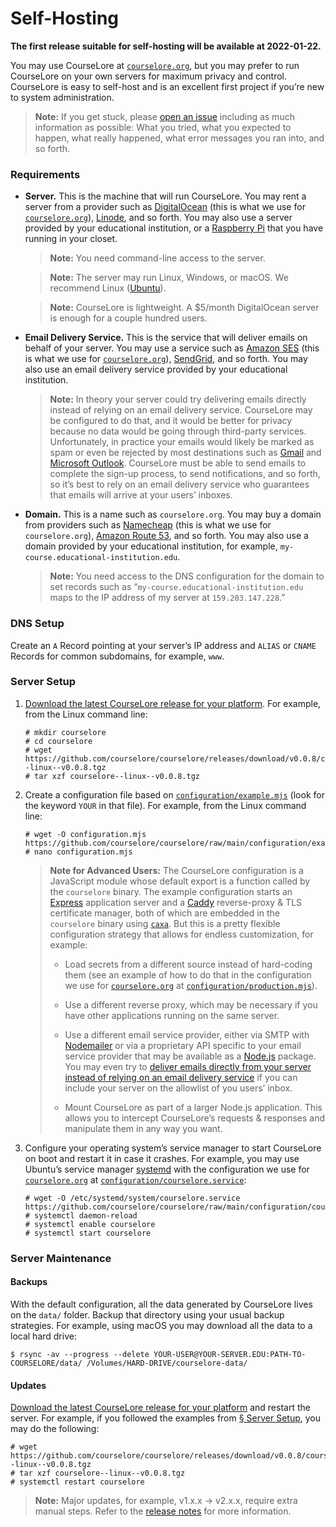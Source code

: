 # Self-Hosting

**The first release suitable for self-hosting will be available at 2022-01-22.**

You may use CourseLore at [`courselore.org`](https://courselore.org), but you may prefer to run CourseLore on your own servers for maximum privacy and control. CourseLore is easy to self-host and is an excellent first project if you’re new to system administration.

> **Note:** If you get stuck, please [open an issue](https://github.com/courselore/courselore/issues/new) including as much information as possible: What you tried, what you expected to happen, what really happened, what error messages you ran into, and so forth.

### Requirements

- **Server.** This is the machine that will run CourseLore. You may rent a server from a provider such as [DigitalOcean](https://www.digitalocean.com/) (this is what we use for [`courselore.org`](https://courselore.org)), [Linode](https://www.linode.com/), and so forth. You may also use a server provided by your educational institution, or a [Raspberry Pi](https://www.raspberrypi.com) that you have running in your closet.

  > **Note:** You need command-line access to the server.

  > **Note:** The server may run Linux, Windows, or macOS. We recommend Linux ([Ubuntu](https://ubuntu.com)).

  > **Note:** CourseLore is lightweight. A $5/month DigitalOcean server is enough for a couple hundred users.

- **Email Delivery Service.** This is the service that will deliver emails on behalf of your server. You may use a service such as [Amazon SES](https://aws.amazon.com/ses/) (this is what we use for [`courselore.org`](https://courselore.org)), [SendGrid](https://sendgrid.com), and so forth. You may also use an email delivery service provided by your educational institution.

  > **Note:** In theory your server could try delivering emails directly instead of relying on an email delivery service. CourseLore may be configured to do that, and it would be better for privacy because no data would be going through third-party services. Unfortunately, in practice your emails would likely be marked as spam or even be rejected by most destinations such as [Gmail](https://www.google.com/gmail/) and [Microsoft Outlook](https://outlook.live.com/). CourseLore must be able to send emails to complete the sign-up process, to send notifications, and so forth, so it’s best to rely on an email delivery service who guarantees that emails will arrive at your users’ inboxes.

- **Domain.** This is a name such as `courselore.org`. You may buy a domain from providers such as [Namecheap](https://www.namecheap.com/) (this is what we use for `courselore.org`), [Amazon Route 53](https://aws.amazon.com/route53/), and so forth. You may also use a domain provided by your educational institution, for example, `my-course.educational-institution.edu`.

  > **Note:** You need access to the DNS configuration for the domain to set records such as “`my-course.educational-institution.edu` maps to the IP address of my server at `159.203.147.228`.”

### DNS Setup

Create an `A` Record pointing at your server’s IP address and `ALIAS` or `CNAME` Records for common subdomains, for example, `www`.

### Server Setup

1. [Download the latest CourseLore release for your platform](https://github.com/courselore/courselore/releases). For example, from the Linux command line:

   ```console
   # mkdir courselore
   # cd courselore
   # wget https://github.com/courselore/courselore/releases/download/v0.0.8/courselore--linux--v0.0.8.tgz
   # tar xzf courselore--linux--v0.0.8.tgz
   ```

2. Create a configuration file based on [`configuration/example.mjs`](/configuration/example.mjs) (look for the keyword `YOUR` in that file). For example, from the Linux command line:

   ```console
   # wget -O configuration.mjs https://github.com/courselore/courselore/raw/main/configuration/example.mjs
   # nano configuration.mjs
   ```

   > **Note for Advanced Users:** The CourseLore configuration is a JavaScript module whose default export is a function called by the `courselore` binary. The example configuration starts an [Express](https://expressjs.com) application server and a [Caddy](https://caddyserver.com) reverse-proxy & TLS certificate manager, both of which are embedded in the `courselore` binary using [`caxa`](https://github.com/leafac/caxa). But this is a pretty flexible configuration strategy that allows for endless customization, for example:
   >
   > - Load secrets from a different source instead of hard-coding them (see an example of how to do that in the configuration we use for [`courselore.org`](https://courselore.org) at [`configuration/production.mjs`](/configuration/production.mjs)).
   >
   > - Use a different reverse proxy, which may be necessary if you have other applications running on the same server.
   >
   > - Use a different email service provider, either via SMTP with [Nodemailer](https://nodemailer.com/) or via a proprietary API specific to your email service provider that may be available as a [Node.js](https://nodejs.org/) package. You may even try to [deliver emails directly from your server instead of relying on an email delivery service](https://github.com/nodemailer/nodemailer/issues/1227) if you can include your server on the allowlist of you users’ inbox.
   >
   > - Mount CourseLore as part of a larger Node.js application. This allows you to intercept CourseLore’s requests & responses and manipulate them in any way you want.

3. Configure your operating system’s service manager to start CourseLore on boot and restart it in case it crashes. For example, you may use Ubuntu’s service manager [systemd](https://systemd.io) with the configuration we use for [`courselore.org`](https://courselore.org) at [`configuration/courselore.service`](/configuration/courselore.service):

   ```console
   # wget -O /etc/systemd/system/courselore.service https://github.com/courselore/courselore/raw/main/configuration/courselore.service
   # systemctl daemon-reload
   # systemctl enable courselore
   # systemctl start courselore
   ```

### Server Maintenance

#### Backups

With the default configuration, all the data generated by CourseLore lives on the `data/` folder. Backup that directory using your usual backup strategies. For example, using macOS you may download all the data to a local hard drive:

```console
$ rsync -av --progress --delete YOUR-USER@YOUR-SERVER.EDU:PATH-TO-COURSELORE/data/ /Volumes/HARD-DRIVE/courselore-data/
```

#### Updates

[Download the latest CourseLore release for your platform](https://github.com/courselore/courselore/releases) and restart the server. For example, if you followed the examples from [§ Server Setup](#server-setup), you may do the following:

```console
# wget https://github.com/courselore/courselore/releases/download/v0.0.8/courselore--linux--v0.0.8.tgz
# tar xzf courselore--linux--v0.0.8.tgz
# systemctl restart courselore
```

> **Note:** Major updates, for example, v1.x.x → v2.x.x, require extra manual steps. Refer to the [release notes](https://github.com/courselore/courselore/releases) for more information.
